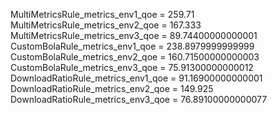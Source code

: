 MultiMetricsRule_metrics_env1_qoe = 259.71
MultiMetricsRule_metrics_env2_qoe = 167.333
MultiMetricsRule_metrics_env3_qoe = 89.74400000000001
CustomBolaRule_metrics_env1_qoe = 238.8979999999999
CustomBolaRule_metrics_env2_qoe = 160.71500000000003
CustomBolaRule_metrics_env3_qoe = 75.91300000000012
DownloadRatioRule_metrics_env1_qoe = 91.16900000000001
DownloadRatioRule_metrics_env2_qoe = 149.925
DownloadRatioRule_metrics_env3_qoe = 76.89100000000077